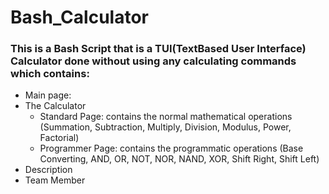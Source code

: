 # Bash_Calculator
### This is a Bash Script that is a TUI(TextBased User Interface) Calculator done without using any calculating commands which contains:
- Main page:
- The Calculator
  - Standard Page: contains the normal mathematical operations 
      (Summation, Subtraction, Multiply, Division, Modulus, Power, Factorial) 
  - Programmer Page: contains the programmatic operations 
      (Base Converting, AND, OR, NOT, NOR, NAND, XOR, Shift Right, Shift Left)
- Description
- Team Member
